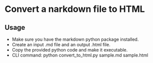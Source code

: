 # Convert a narkdown file to HTML

## Usage

- Make sure you have the markdown python package installed.
- Create an input .md file and an output .html file.
- Copy the provided python code and make it executable.
- CLI command: python convert_to_html.py sample.md sample.html
